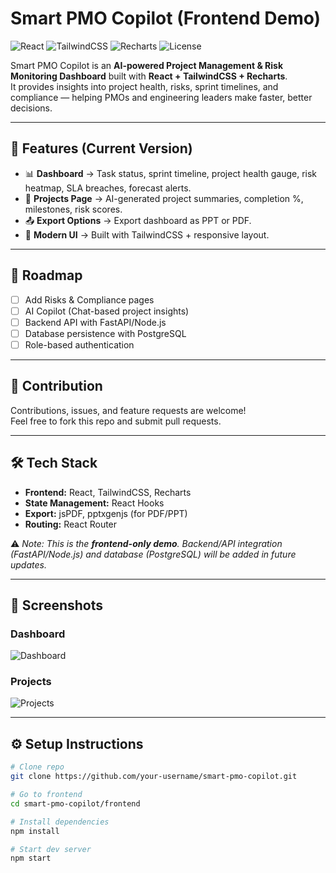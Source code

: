 # Smart PMO Copilot (Frontend Demo)

![React](https://img.shields.io/badge/React-18-blue)
![TailwindCSS](https://img.shields.io/badge/TailwindCSS-3.0-teal)
![Recharts](https://img.shields.io/badge/Recharts-visualization-orange)
![License](https://img.shields.io/badge/License-MIT-green)

Smart PMO Copilot is an **AI-powered Project Management & Risk Monitoring Dashboard** built with **React + TailwindCSS + Recharts**.  
It provides insights into project health, risks, sprint timelines, and compliance — helping PMOs and engineering leaders make faster, better decisions.

---

## 🚀 Features (Current Version)
- 📊 **Dashboard** → Task status, sprint timeline, project health gauge, risk heatmap, SLA breaches, forecast alerts.
- 📂 **Projects Page** → AI-generated project summaries, completion %, milestones, risk scores.
- 📤 **Export Options** → Export dashboard as PPT or PDF.
- 🎨 **Modern UI** → Built with TailwindCSS + responsive layout.

---

## 📍 Roadmap
- [ ] Add Risks & Compliance pages  
- [ ] AI Copilot (Chat-based project insights)  
- [ ] Backend API with FastAPI/Node.js  
- [ ] Database persistence with PostgreSQL  
- [ ] Role-based authentication  

---

## 🤝 Contribution
Contributions, issues, and feature requests are welcome!  
Feel free to fork this repo and submit pull requests.

---

## 🛠️ Tech Stack
- **Frontend:** React, TailwindCSS, Recharts  
- **State Management:** React Hooks  
- **Export:** jsPDF, pptxgenjs (for PDF/PPT)  
- **Routing:** React Router  

⚠️ *Note: This is the **frontend-only demo**. Backend/API integration (FastAPI/Node.js) and database (PostgreSQL) will be added in future updates.*

---

## 📸 Screenshots
### Dashboard
![Dashboard](./screenshots/dashboard.png)

### Projects
![Projects](./screenshots/projects.png)

---

## ⚙️ Setup Instructions
```bash
# Clone repo
git clone https://github.com/your-username/smart-pmo-copilot.git

# Go to frontend
cd smart-pmo-copilot/frontend

# Install dependencies
npm install

# Start dev server
npm start
